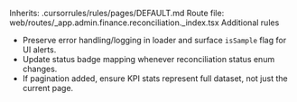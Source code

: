 Inherits: .cursorrules/rules/pages/DEFAULT.md
Route file: web/routes/_app.admin.finance.reconciliation._index.tsx
Additional rules
- Preserve error handling/logging in loader and surface `isSample` flag for UI alerts.
- Update status badge mapping whenever reconciliation status enum changes.
- If pagination added, ensure KPI stats represent full dataset, not just the current page.
